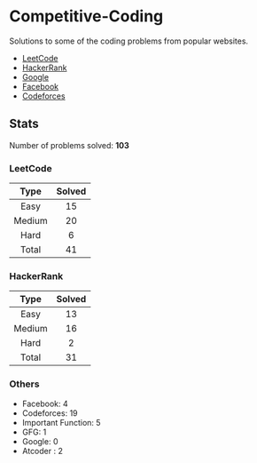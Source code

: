 # Competitive-Coding

Solutions to some of the coding problems from popular websites.

*	[LeetCode](LeetCode/ "LeetCode")
*	[HackerRank](HackerRank/ "HackerRank")
*	[Google](Google/ "Google's Coding Competitions")
*	[Facebook](Facebook/ "Facebook's Coding Competitions")
*	[Codeforces](Codeforces/ "Codeforces")

## Stats

Number of problems solved: **103**

### LeetCode

| Type   | Solved |
|:------:|:------:|
| Easy   | 15     |
| Medium | 20     |
| Hard   | 6      |
| Total  | 41     |

### HackerRank

| Type   | Solved |
|:------:|:------:|
| Easy 	 | 13     |
| Medium | 16     |
| Hard 	 | 2      |
| Total	 | 31     |


### Others

* Facebook: 4
* Codeforces: 19
* Important Function: 5
* GFG: 1
* Google: 0
* Atcoder : 2